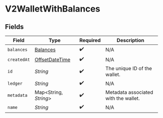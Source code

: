 # V2WalletWithBalances


## Fields

| Field                                                                                     | Type                                                                                      | Required                                                                                  | Description                                                                               |
| ----------------------------------------------------------------------------------------- | ----------------------------------------------------------------------------------------- | ----------------------------------------------------------------------------------------- | ----------------------------------------------------------------------------------------- |
| `balances`                                                                                | [Balances](../../models/shared/Balances.md)                                               | :heavy_check_mark:                                                                        | N/A                                                                                       |
| `createdAt`                                                                               | [OffsetDateTime](https://docs.oracle.com/javase/8/docs/api/java/time/OffsetDateTime.html) | :heavy_check_mark:                                                                        | N/A                                                                                       |
| `id`                                                                                      | *String*                                                                                  | :heavy_check_mark:                                                                        | The unique ID of the wallet.                                                              |
| `ledger`                                                                                  | *String*                                                                                  | :heavy_check_mark:                                                                        | N/A                                                                                       |
| `metadata`                                                                                | Map<String, *String*>                                                                     | :heavy_check_mark:                                                                        | Metadata associated with the wallet.                                                      |
| `name`                                                                                    | *String*                                                                                  | :heavy_check_mark:                                                                        | N/A                                                                                       |